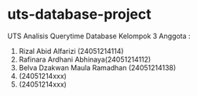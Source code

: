 # uts-database-project
UTS Analisis Querytime Database Kelompok 3
Anggota :
1. Rizal Abid Alfarizi (24051214114)
2. Rafinara Ardhani Abhinaya(24051214112)
3. Belva Dzakwan Maula Ramadhan (24051214138)
4. (24051214xxx)
5. (24051214xxx)
